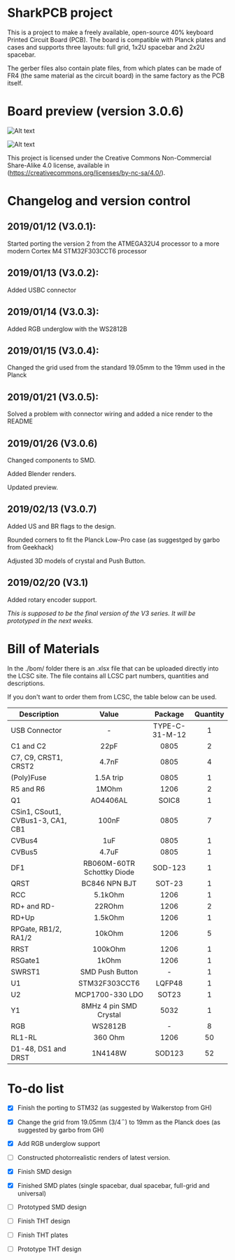 # SharkPCB project

This is a project to make a freely available, open-source 40% keyboard Printed Circuit Board (PCB). The board is compatible with Planck plates and cases and supports three layouts: full grid, 1x2U spacebar and 2x2U spacebar.

The gerber files also contain plate files, from which plates can be made of FR4 (the same material as the circuit board) in the same factory as the PCB itself.

# Board preview (version 3.0.6)

![Alt text](./renders/frontRender.png)

![Alt text](./renders/backRender.png)

This project is licensed under the Creative Commons Non-Commercial Share-Alike 4.0 license, available in (https://creativecommons.org/licenses/by-nc-sa/4.0/).

# Changelog and version control

## **2019/01/12 (V3.0.1)**:

Started porting the version 2 from the ATMEGA32U4 processor to a more modern Cortex M4 STM32F303CCT6 processor

## **2019/01/13 (V3.0.2)**:

Added USBC connector

## **2019/01/14 (V3.0.3)**:

Added RGB underglow with the WS2812B

## **2019/01/15 (V3.0.4)**:

Changed the grid used from the standard 19.05mm to the 19mm used in the Planck

## **2019/01/21 (V3.0.5)**:

Solved a problem with connector wiring and added a nice render to the README

## **2019/01/26 (V3.0.6)**

Changed components to SMD.

Added Blender renders.

Updated preview.

## **2019/02/13 (V3.0.7)**

Added US and BR flags to the design.

Rounded corners to fit the Planck Low-Pro case (as suggestged by garbo from Geekhack)

Adjusted 3D models of crystal and Push Button.

## **2019/02/20 (V3.1)**

Added rotary encoder support.

*This is supposed to be the final version of the V3 series. It will be prototyped in the next weeks.* 


# Bill of Materials

In the ./bom/ folder there is an .xlsx file that can be uploaded directly into the LCSC site. The file contains all LCSC part numbers, quantities and descriptions. 

If you don't want to order them from LCSC, the table below can be used.

| Description  | Value | Package | Quantity |
| ------------- | :-------------: | :-------------: | :-------------: |
| USB Connector | - | TYPE-C-31-M-12  | 1 |
| C1 and C2 | 22pF | 0805  | 2 |
| C7, C9, CRST1, CRST2 | 4.7nF | 0805| 4 | 
| (Poly)Fuse | 1.5A trip | 0805 | 1 | 
| R5 and R6 | 1MOhm | 1206 | 2 | 
| Q1 | AO4406AL | SOIC8 | 1 | 
| CSin1, CSout1, CVBus1-3, CA1, CB1 | 100nF | 0805 | 7 | 
| CVBus4 | 1uF | 0805 | 1 | 
| CVBus5 | 4.7uF | 0805 | 1 | 
| DF1 | RB060M-60TR Schottky Diode | SOD-123 | 1 | 
| QRST | BC846 NPN BJT | SOT-23 | 1 | 
| RCC | 5.1kOhm | 1206 | 1 | 
| RD+ and RD- | 22ROhm | 1206 | 2 | 
| RD+Up | 1.5kOhm | 1206 |  1 | 
| RPGate, RB1/2, RA1/2 | 10kOhm | 1206 | 5 | 
| RRST | 100kOhm|  1206	| 1 | 
| RSGate1 | 1kOhm | 1206 | 1 | 
| SWRST1 |SMD Push Button | - | 1 | 
| U1 | STM32F303CCT6 | LQFP48 | 1 | 
| U2 | MCP1700-330 LDO | SOT23 | 1 | 
| Y1 | 8MHz 4 pin SMD Crystal | 5032 | 1 | 
| RGB | WS2812B | - | 8 | 
| RL1-RL | 360 Ohm | 1206 | 50 | 
| D1-48, DS1 and DRST | 1N4148W | SOD123 | 52 | 


# To-do list
- [x] Finish the porting to STM32 (as suggested by Walkerstop from GH)
- [x] Change the grid from 19.05mm (3/4΅) to 19mm as the Planck does (as suggested by garbo from GH)
- [x] Add RGB underglow support

- [ ] Constructed photorrealistic renders of latest version.

- [x] Finish SMD design
- [x] Finished SMD plates (single spacebar, dual spacebar, full-grid and universal)
- [ ] Prototyped SMD design

- [ ] Finish THT design
- [ ] Finish THT plates
- [ ] Prototype THT design
